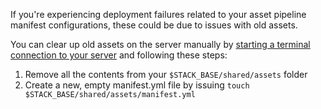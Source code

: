 <!-- usedin: [ _rails/Tutorials] - post: -->


If you're experiencing deployment failures related to your asset pipeline manifest configurations, these could be due to issues with old assets.

You can clear up old assets on the server manually by [starting a terminal connection to your server](http://help.cloud66.com/managing-your-stack/ssh-to-your-server) and following these steps:

1.  Remove all the contents from your `$STACK_BASE/shared/assets` folder
2.  Create a new, empty manifest.yml file by issuing `touch $STACK_BASE/shared/assets/manifest.yml`
